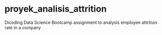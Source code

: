# proyek_analisis_attrition
Dicoding Data Science Bootcamp assignment to analysis employee attrition rate in a company
